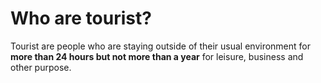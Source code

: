 # Who are tourist?
Tourist are people who are staying outside of their usual environment for **more than 24 hours but not more than a year** for leisure, business and other purpose.
